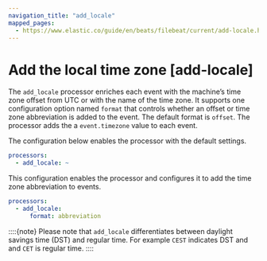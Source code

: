 ```yaml
---
navigation_title: "add_locale"
mapped_pages:
  - https://www.elastic.co/guide/en/beats/filebeat/current/add-locale.html
---
```


# Add the local time zone [add-locale]


The `add_locale` processor enriches each event with the machine’s time zone offset from UTC or with the name of the time zone. It supports one configuration option named `format` that controls whether an offset or time zone abbreviation is added to the event. The default format is `offset`. The processor adds the a `event.timezone` value to each event.

The configuration below enables the processor with the default settings.

```yaml
processors:
  - add_locale: ~
```

This configuration enables the processor and configures it to add the time zone abbreviation to events.

```yaml
processors:
  - add_locale:
      format: abbreviation
```

::::{note}
Please note that `add_locale` differentiates between daylight savings time (DST) and regular time. For example `CEST` indicates DST and and `CET` is regular time.
::::


